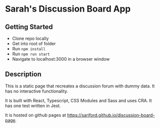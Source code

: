 # Sarah's Discussion Board App

## Getting Started

 - Clone repo locally
 - Get into root of folder
 - Run `npm install`
 - Run `npm run start`
 - Navigate to localhost:3000 in a browser window

## Description

This is a static page that recreates a discussion forum with dummy data. It has no interactive functionality.

It is built with React, Typescript, CSS Modules and Sass and uses CRA. It has one test written in Jest.

It is hosted on github pages at https://sarjford.github.io/discussion-board-page.
